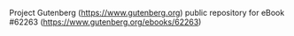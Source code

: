 Project Gutenberg (https://www.gutenberg.org) public repository for
eBook #62263 (https://www.gutenberg.org/ebooks/62263)
